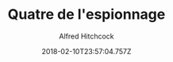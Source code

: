 ---
tmdb_id: '2761'
title: Quatre de l'espionnage
original_title: Secret Agent
author: Alfred Hitchcock
img_name: secretAgent.jpg
release_date: '1936-06-12'
synopsis: >-
  Edgar Brodie , un héros de guerre britannique est déclaré mort au combat par «
  R », le chef de l'Inteligence Service, afin de pouvoir être envoyé en mission
  secrète en Suisse sous l'identité de Richard Ashenden. Pour démasquer un
  espion allemand, il est aidé par Le Général, un sud-américain vulgaire et sans
  scrupules, et Elsa Carrington , qui se fait passer pour son épouse. Après
  avoir assassiné par erreur un de leurs concitoyens, Edgar et Elsa pensent à
  abandonner leur métier d'agents secrets mais apprennent finalement l'identité
  de l'espion, qui n'est autre que Robert Marvin, un dandy qui courtisait Elsa.
  La mort de Marvin peut permettre la défaite de l'Allemagne pendant la Première
  Guerre mondiale mais Elsa, traumatisée du mort qu'elle a déjà sur la
  conscience, refuse l'exécution de l'espion dans un train rempli de soldats
  ennemis et attaqué par l'aviation britannique. Finalement, Marvin décède,
  ainsi que le Général. Edgar et Elsa quittent leurs fonctions d'agents secrets.
category:
- Films
tags:
- Thriller
youtube_url: ''
vimeo_url: ''
archive_url: ''
webtorrent_magnet: >-
  magnet:?xt=urn:btih:0c675e1e733b03d10797227362ba782a3c212942&dn=aJ84xN3EfKFU.mp4&tr=udp://explodie.org:6969&tr=udp://tracker.coppersurfer.tk:6969&tr=udp://tracker.empire-js.us:1337&tr=udp://tracker.leechers-paradise.org:6969&tr=udp://tracker.opentrackr.org:1337&tr=wss://tracker.btorrent.xyz&tr=wss://tracker.fastcast.nz&tr=wss://tracker.openwebtorrent.com&as=https://seed01.bitchute.com/8929/aJ84xN3EfKFU.mp4&as=https://seed02.bitchute.com/8929/aJ84xN3EfKFU.mp4&as=https://seed03.bitchute.com/8929/aJ84xN3EfKFU.mp4&xs=https://www.bitchute.com/torrent/8929/aJ84xN3EfKFU.webtorrent
date: '2018-02-10T23:57:04.757Z'
slug: quatre-de-lespionnage
---